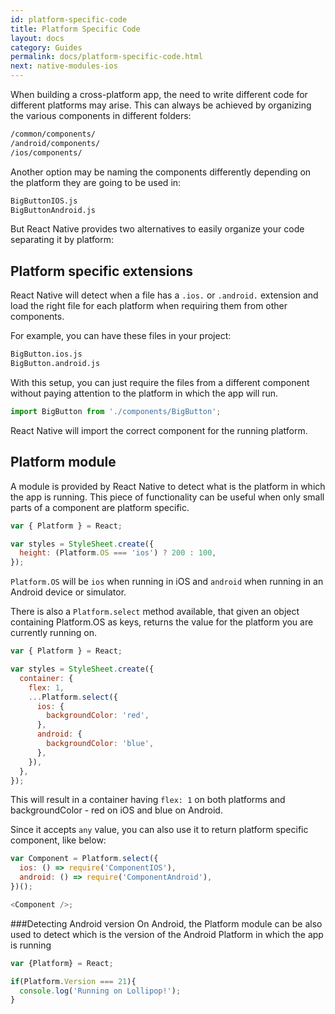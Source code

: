 ```yaml
---
id: platform-specific-code
title: Platform Specific Code
layout: docs
category: Guides
permalink: docs/platform-specific-code.html
next: native-modules-ios
---
```


When building a cross-platform app, the need to write different code for different platforms may arise. This can always be achieved by organizing the various components in different folders:

```sh
/common/components/
/android/components/
/ios/components/
```

Another option may be naming the components differently depending on the platform they are going to be used in:

```sh
BigButtonIOS.js
BigButtonAndroid.js
```

But React Native provides two alternatives to easily organize your code separating it by platform:

## Platform specific extensions
React Native will detect when a file has a `.ios.` or `.android.` extension and load the right file for each platform when requiring them from other components.

For example, you can have these files in your project:

```sh
BigButton.ios.js
BigButton.android.js
```

With this setup, you can just require the files from a different component without paying attention to the platform in which the app will run.

```javascript
import BigButton from './components/BigButton';
```

React Native will import the correct component for the running platform.

## Platform module
A module is provided by React Native to detect what is the platform in which the app is running. This piece of functionality can be useful when only small parts of a component are platform specific.

```javascript
var { Platform } = React;

var styles = StyleSheet.create({
  height: (Platform.OS === 'ios') ? 200 : 100,
});
```

`Platform.OS` will be `ios` when running in iOS and `android` when running in an Android device or simulator.

There is also a `Platform.select` method available, that given an object containing Platform.OS as keys,
returns the value for the platform you are currently running on.

```javascript
var { Platform } = React;

var styles = StyleSheet.create({
  container: {
    flex: 1,
    ...Platform.select({
      ios: {
        backgroundColor: 'red',
      },
      android: {
        backgroundColor: 'blue',
      },
    }),
  },
});
```

This will result in a container having `flex: 1` on both platforms and backgroundColor - red on iOS and blue
on Android.

Since it accepts `any` value, you can also use it to return platform specific component, like below:

```javascript
var Component = Platform.select({
  ios: () => require('ComponentIOS'),
  android: () => require('ComponentAndroid'),
})();

<Component />;
```

###Detecting Android version
On Android, the Platform module can be also used to detect which is the version of the Android Platform in which the app is running

```javascript
var {Platform} = React;

if(Platform.Version === 21){
  console.log('Running on Lollipop!');
}
```
